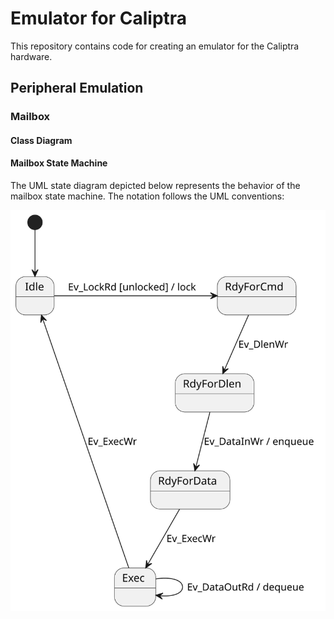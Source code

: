 # Emulator for Caliptra 

This repository contains code for creating an emulator for the Caliptra hardware.

## Peripheral Emulation

### Mailbox 

#### Class Diagram

#### Mailbox State Machine
The UML state diagram depicted below represents the behavior of the mailbox state machine. The notation follows the UML conventions:

![Alt text](./docs/mb_state_diagram.svg)
